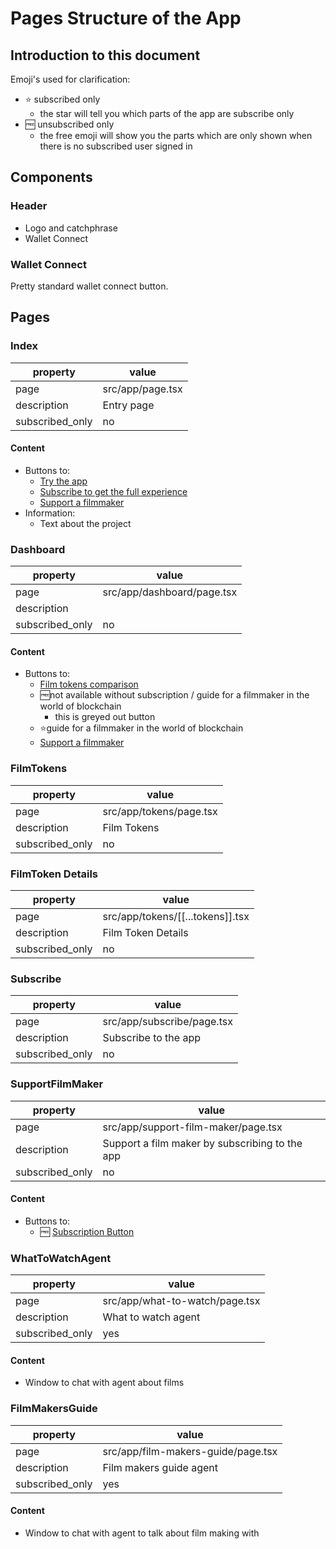 # Pages Structure of the App

## Introduction to this document

Emoji's used for clarification:
- ⭐ subscribed only
    - the star will tell you which parts of the app are subscribe only
- 🆓 unsubscribed only
    - the free emoji will show you the parts which are only shown when there is no subscribed user signed in

## Components
### Header

- Logo and catchphrase
- Wallet Connect

### Wallet Connect

Pretty standard wallet connect button.

## Pages

### Index

|       property   |  value |
| ---------------- | ------------ |
| page             | src/app/page.tsx |
| description      | Entry page |
| subscribed_only  | no         |

#### Content

- Buttons to:
    - [Try the app](#dashboard)
    - [Subscribe to get the full experience](#subscribe)
    - [Support a filmmaker](#supportfilmmaker)
- Information:
    - Text about the project


### Dashboard

|       property   |  value |
| ---------------- | ------------ |
| page             | src/app/dashboard/page.tsx |
| description      |  |
| subscribed_only  | no         |

#### Content

- Buttons to:
    - [Film tokens comparison](#filmtokens)
    - 🆓not available without subscription / guide for a filmmaker in the world of blockchain
        - this is greyed out button
    - ⭐guide for a filmmaker in the world of blockchain
    - [Support a filmmaker](#supportfilmmaker)


### FilmTokens

|       property   |  value |
| ---------------- | ------------ |
| page             | src/app/tokens/page.tsx |
| description      | Film Tokens |
| subscribed_only  | no         |

### FilmToken Details

|       property   |  value |
| ---------------- | ------------ |
| page             | src/app/tokens/[[...tokens]].tsx |
| description      | Film Token Details |
| subscribed_only  | no         |

### Subscribe

|       property   |  value |
| ---------------- | ------------ |
| page             | src/app/subscribe/page.tsx |
| description      | Subscribe to the app |
| subscribed_only  | no         |

### SupportFilmMaker

|       property   |  value |
| ---------------- | ------------ |
| page             | src/app/support-film-maker/page.tsx |
| description      | Support a film maker by subscribing to the app |
| subscribed_only  | no         |

#### Content

- Buttons to:
    - 🆓 [Subscription Button](#subscribe)

### WhatToWatchAgent

|       property   |  value |
| ---------------- | ------------ |
| page             | src/app/what-to-watch/page.tsx |
| description      | What to watch agent |
| subscribed_only  | yes         |

#### Content

- Window to chat with agent about films

### FilmMakersGuide
|       property   |  value |
| ---------------- | ------------ |
| page             | src/app/film-makers-guide/page.tsx |
| description      | Film makers guide agent |
| subscribed_only  | yes         |
#### Content
- Window to chat with agent to talk about film making with